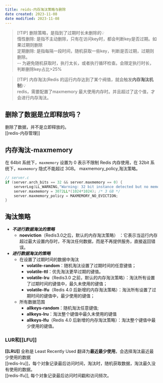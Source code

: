 ```yaml
---
title: reids-内存淘汰策略与删除
date created: 2023-11-08
date modified: 2023-11-08
---
```


> [!TIP] 删除策略，是指到了过期时长未删除的💡  
> 惰性删除: 是指不主动删除，只有在访问key时，都会判断key是否过期。如果过期则删除  
> 定期删除: 是指每隔一段时间，随机获取一些key，判断是否过期，过期则删除。  
> -- 为避免随机获取时，执行太长，或者执行循环检查。会限定执行时长，判断删除key占比>25%

> [!TIP] 内存淘汰(Redis 的运行内存达到了某个阀值，就会触发**内存淘汰机制**)💡  
> redis，需要配置了maxmemory 最大使用内存时。并且超过了这个值，才会进行内存淘汰。

## 删除了数据是立即释放吗？

删除了数据，并不是立即释放的。  
[[redis-内存管理]]

## 内存淘汰-maxmemory

在 64bit 系统下，`maxmemory` 设置为 0 表示不限制 Redis 内存使用，在 32bit 系统下，`maxmemory` 隐式不能超过 3GB。 maxmemory_policy,淘汰策略。

``` c
// server.c
if (server.arch_bits == 32 && server.maxmemory == 0) {
	serverLog(LL_WARNING,"Warning: 32 bit instance detected but no memory limit set. Setting 3 GB maxmemory limit with 'noeviction' policy now.");
	server.maxmemory = 3072LL*(1024*1024); /* 3 GB */
	server.maxmemory_policy = MAXMEMORY_NO_EVICTION;
}
```

## 淘汰策略

+ _**不进行数据淘汰的策略**_
	+ **noeviction**（Redis3.0之后，默认的内存淘汰策略） ：它表示当运行内存超过最大设置内存时，不淘汰任何数据，而是不再提供服务，直接返回错误。
+ _**进行数据淘汰的策略**_
	+ 在设置了过期时间的数据中淘汰
		+ **volatile-random**：随机淘汰设置了过期时间的任意键值；
		+ **volatile-ttl**：优先淘汰更早过期的键值。
		+ **volatile-lru**（Redis3.0 之前，默认的内存淘汰策略）：淘汰所有设置了过期时间的键值中，最久未使用的键值；
		+ **volatile-lfu**（Redis 4.0 后新增的内存淘汰策略）：淘汰所有设置了过期时间的键值中，最少使用的键值；
	+ 所有数据范围
		+ **allkeys-random**：随机淘汰任意键值;
		+ **allkeys-lru**：淘汰整个键值中最久未使用的键值
		+ **allkeys-lfu**（Redis 4.0 后新增的内存淘汰策略）：淘汰整个键值中最少使用的键值。

### LUR和[[LFU]]

**[[LRU]]** 全称是 Least Recently Used 翻译为**最近最少使用**，会选择淘汰最近最少使用的数据  
[[redis-lru]]，每个对象记录最后访问时间，淘汰时，随机获取数据，淘汰最久没有使用的数据。  
[[redis-lfu]], 每个对象记录最后访问时间戳和访问频次。
